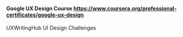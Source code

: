 #### Google UX Design Course https://www.coursera.org/professional-certificates/google-ux-design
UXWritingHub
UI Design Challenges
